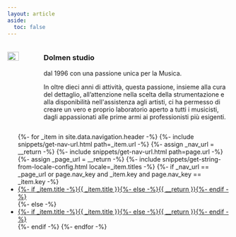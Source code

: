 ```yaml
---
layout: article
aside:
  toc: false
---
```


<div class="index_container">
  <img class="index_image" src="{{ site.baseurl }}/assets/images/Sala_A.jpeg">
  <div class="index_text">
    <h3>Dolmen studio</h3>
    dal 1996 con una passione unica per la Musica.
    <p>
      In oltre dieci anni di attività, questa passione, insieme alla cura del dettaglio, all’attenzione nella scelta della strumentazione e alla disponibilità nell'assistenza agli artisti, ci ha permesso di creare un vero e proprio laboratorio aperto a tutti i musicisti, dagli appassionati alle prime armi ai professionisti più esigenti.
    </p>
  </div>
</div>
<div>
    <ul class="index_menu">
{%- for _item in site.data.navigation.header -%}
  {%- include snippets/get-nav-url.html path=_item.url -%}
  {%- assign _nav_url = __return -%}
  {%- include snippets/get-nav-url.html path=page.url -%}
  {%- assign _page_url = __return -%}
  {%- include snippets/get-string-from-locale-config.html locale=_item.titles -%}
  {%- if _nav_url == _page_url or page.nav_key and _item.key and page.nav_key == _item.key -%}
    <li class=" navigation__item--active"><a href="{{ _nav_url }}">{%- if _item.title -%}{{ _item.title }}{%- else -%}{{ __return }}{%- endif -%}</a></li>
  {%- else -%}
    <li class=""><a href="{{ _nav_url }}">{%- if _item.title -%}{{ _item.title }}{%- else -%}{{ __return }}{%- endif -%}</a></li>
  {%- endif -%}
{%- endfor -%}
    </ul>
</div>

<style>
  .index_container {
      width: 100%;
      display: flex;
    }
    .index_image {
      margin: 20px 30px 0 0;
      width: 50%;
      float: left;
      object-fit: contain;
      align-self: flex-start;
    }
    .index_text {
      flex: 1 1 auto;
      vertical-align: middle;
    }
  @media only screen and (max-width: 767px) {
    .index_container {
      width: 100%;
      display: block;
    }
     .index_image {
      margin: 20px 30px 0 0;
      width: 100%;
      float: none;
     }
    
  }
  .col-aside{
    display: none !important;
    visibility: hidden !important;
  }
</style>
